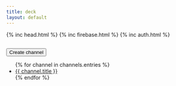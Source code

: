 ```yaml
---
title: deck
layout: default
---
```

<head>
  <title>{{ page.title }}</title>
  {% inc head.html %}
  {% inc firebase.html %}
  {% inc auth.html %}
</head>

<body>
<div class="user-bar">
  <div id="sign-in-status"></div>
  <div id="sign-in"></div>
  <img id="account-image" src=""></img>
  <pre id="account-details"></pre>
  <button id="create-channel" onclick="">Create channel</button>
</div>
  <ul>
  {% for channel in channels.entries %}
  <li><a href="{{ channel.url | prepend: site.url }}">{{ channel.title }}</a></li>
  {% endfor %}
  </ul>
</body>
